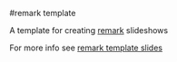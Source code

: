 #remark template

A template for creating [remark](https://github.com/gnab/remark/) slideshows

For more info see [remark template slides](http://peterhancock.github.io/remark-template/)
